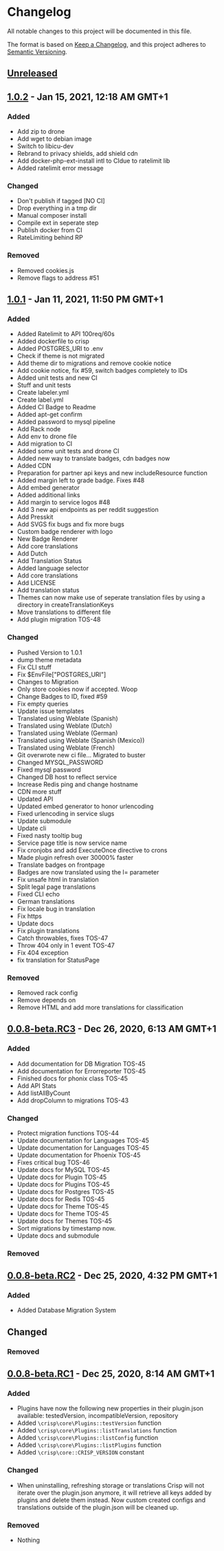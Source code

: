 # Changelog
All notable changes to this project will be documented in this file.

The format is based on [Keep a Changelog](https://keepachangelog.com/en/1.0.0/),
and this project adheres to [Semantic Versioning](https://semver.org/spec/v2.0.0.html).

## [Unreleased]


## [1.0.2] - Jan 15, 2021, 12:18 AM GMT+1
### Added
- Add zip to drone
- Add wget to debian image
- Switch to libicu-dev
- Rebrand to privacy shields, add shield cdn
- Add docker-php-ext-install intl to CIdue to ratelimit lib
- Added ratelimit error message

### Changed
- Don't publish if tagged [NO CI] 
- Drop everything in a tmp dir
- Manual composer install
- Compile ext in seperate step
- Publish docker from CI
- RateLimiting behind RP

### Removed
- Removed cookies.js
- Remove flags to address #51 


## [1.0.1] - Jan 11, 2021, 11:50 PM GMT+1
### Added
- Added Ratelimit to API 100req/60s
- Added dockerfile to crisp
- Added POSTGRES_URI to .env
- Check if theme is not migrated
- Add theme dir to migrations and remove cookie notice
- Add cookie notice, fix #59, switch badges completely to IDs 
- Added unit tests and new CI
- Stuff and unit tests
- Create labeler.yml
- Create label.yml
- Added CI Badge to Readme
- Added apt-get confirm
- Added password to mysql pipeline
- Add Rack node
- Add env to drone file
- Add migration to CI
- Added some unit tests and drone CI
- Added new way to translate badges, cdn badges now
- Added CDN
- Preparation for partner api keys and new includeResource function
- Added margin left to grade badge. Fixes #48 
- Add embed generator
- Added additional links
- Add margin to service logos #48
- Add 3 new api endpoints as per reddit suggestion
- Add Presskit
- Add SVGS fix bugs and fix more bugs
- Custom badge renderer with logo
- New Badge Renderer
- Add core translations
- Add Dutch
- Add Translation Status
- Added language selector
- Add core translations
- Add LICENSE
- Add translation status
- Themes can now make use of seperate translation files by using a directory in createTranslationKeys
- Move translations to different file
- Add plugin migration TOS-48

### Changed
- Pushed Version to 1.0.1
- dump theme metadata
- Fix CLI stuff
- Fix $EnvFile["POSTGRES_URI"]
- Changes to Migration
- Only store cookies now if accepted. Woop
- Change Badges to ID, fixed #59 
- Fix empty queries
- Update issue templates
- Translated using Weblate (Spanish)
- Translated using Weblate (Dutch)
- Translated using Weblate (German)
- Translated using Weblate (Spanish (Mexico))
- Translated using Weblate (French)
- Git overwrote new ci file... Migrated to buster
- Changed MYSQL_PASSWORD
- Fixed mysql password
- Changed DB host to reflect service
- Increase Redis ping and change hostname
- CDN more stuff
- Updated API
- Updated embed generator to honor urlencoding
- Fixed urlencoding in service slugs
- Update submodule
- Update cli 
- Fixed nasty tooltip bug
- Service page title is now service name
- Fix cronjobs and add ExecuteOnce directive to crons
- Made plugin refresh over 30000% faster
- Translate badges on frontpage
- Badges are now translated using the l= parameter
- Fix unsafe html in translation
- Split legal page translations
- Fixed CLI echo
- German translations
- Fix locale bug in translation
- Fix https
- Update docs
- Fix plugin translations
- Catch throwables, fixes TOS-47
- Throw 404 only in 1 event TOS-47
- Fix 404 exception
- fix translation for StatusPage

### Removed
- Removed rack config
- Remove depends on
- Remove HTML and add more translations for classification

## [0.0.8-beta.RC3] - Dec 26, 2020, 6:13 AM GMT+1
### Added
- Add documentation for DB Migration TOS-45
- Add documentation for Errorreporter TOS-45
- Finished docs for phonix class TOS-45
- Add API Stats
- Add listAllByCount
- Add dropColumn to migrations TOS-43 

### Changed
- Protect migration functions TOS-44
- Update documentation for Languages TOS-45
- Update documentation for Languages TOS-45
- Update documentation for Phoenix TOS-45
- Fixes critical bug TOS-46
- Update docs for MySQL TOS-45
- Update docs for Plugin TOS-45
- Update docs for Plugins TOS-45
- Update docs for Postgres TOS-45
- Update docs for Redis TOS-45
- Update docs for Theme TOS-45
- Update docs for Theme TOS-45
- Update docs for Themes TOS-45
- Sort migrations by timestamp now.
- Update docs and submodule

### Removed


## [0.0.8-beta.RC2] - Dec 25, 2020, 4:32 PM GMT+1
### Added
- Added Database Migration System

## Changed

### Removed


## [0.0.8-beta.RC1] - Dec 25, 2020, 8:14 AM GMT+1
### Added
- Plugins have now the following new properties in their plugin.json available: testedVersion, incompatibleVersion, repository
- Added `\crisp\core\Plugins::testVersion` function
- Added `\crisp\core\Plugins::listTranslations` function
- Added `\crisp\core\Plugins::listConfig` function
- Added `\crisp\core\Plugins::listPlugins` function
- Added `\crisp\core::CRISP_VERSION` constant

### Changed
- When uninstalling, refreshing storage or translations Crisp will not iterate over the plugin.json anymore, it will retrieve all keys added by plugins and delete them instead. Now custom created configs and translations outside of the plugin.json will be cleaned up.

### Removed
- Nothing


[Unreleased]: https://github.com/tosdr/CrispCMS/compare/1.0.2...HEAD
[1.0.2]: https://github.com/tosdr/CrispCMS/compare/1.0.1...1.0.2
[1.0.1]: https://github.com/tosdr/CrispCMS/compare/0.0.8-beta.RC3...1.0.1
[0.0.8-beta.RC3]: https://github.com/tosdr/CrispCMS/compare/0.0.8-beta.RC2...0.0.8-beta.RC3
[0.0.8-beta.RC2]: https://github.com/tosdr/CrispCMS/compare/0.0.8-beta.RC1...0.0.8-beta.RC2
[0.0.8-beta.RC1]: https://github.com/tosdr/CrispCMS/releases/tag/0.0.8-beta.RC1


<!-- Template

## [TAG] - TIME
### Added
-
-
-
-

### Changed
-
-
-
-

### Removed
-
-
-
-
-->
